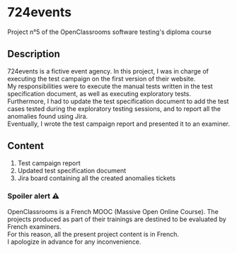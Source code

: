 # 724events
Project n°5 of the OpenClassrooms software testing's diploma course

## Description
724events is a fictive event agency. In this project, I was in charge of executing the test campaign on the first version of their website.\
My responsibilities were to execute the manual tests written in the test specification document, as well as executing exploratory tests.\
Furthermore, I had to update the test specification document to add the test cases tested during the exploratory testing sessions, and to report all the anomalies found using Jira.\
Eventually, I wrote the test campaign report and presented it to an examiner.

## Content
1. Test campaign report
2. Updated test specification document
3. Jira board containing all the created anomalies tickets 

### Spoiler alert ⚠️
OpenClassrooms is a French MOOC (Massive Open Online Course). The projects produced as part of their trainings are destined to be evaluated by French examiners.\
For this reason, all the present project content is in French.\
I apologize in advance for any inconvenience.
